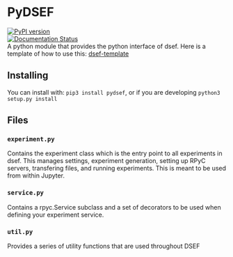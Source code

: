 # PyDSEF
[![PyPI version](https://badge.fury.io/py/pydsef.svg)](https://badge.fury.io/py/pydsef)  
[![Documentation Status](https://readthedocs.org/projects/pydsef/badge/?version=latest)](http://pydsef.readthedocs.io/en/latest/?badge=latest)  
A python module that provides the python interface of dsef. Here is a template of how to use this: [dsef-template](https://github.com/DSEF/dsef-template)

## Installing
You can install with: `pip3 install pydsef`, or if you are developing `python3 setup.py install`

## Files
### `experiment.py` 
Contains the experiment class which is the entry point to all experiments in dsef.
This manages settings, experiment generation, setting up RPyC servers, transfering files, and running experiments.
This is meant to be used from within Jupyter.

### `service.py`
Contains a rpyc.Service subclass and a set of decorators to be used when defining your experiment service.

### `util.py`
Provides a series of utility functions that are used throughout DSEF

